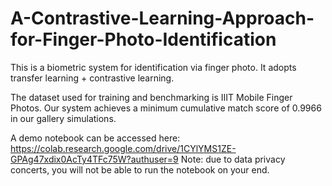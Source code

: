 # A-Contrastive-Learning-Approach-for-Finger-Photo-Identification
This is a biometric system for identification via finger photo. It adopts transfer learning + contrastive learning.

The dataset used for training and benchmarking is IIIT Mobile Finger Photos. Our system achieves a minimum cumulative match score of 0.9966 in our gallery simulations.

A demo notebook can be accessed here: https://colab.research.google.com/drive/1CYlYMS1ZE-GPAg47xdix0AcTy4TFc75W?authuser=9
Note: due to data privacy concerts, you will not be able to run the notebook on your end.
